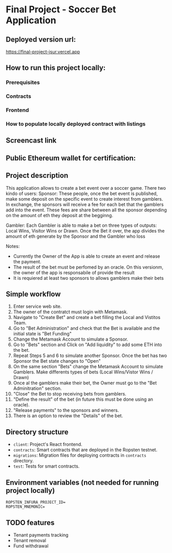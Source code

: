# Final Project - Soccer Bet Application

## Deployed version url:

https://final-project-jsur.vercel.app

## How to run this project locally:

### Prerequisites



### Contracts


### Frontend


### How to populate locally deployed contract with listings


## Screencast link



## Public Ethereum wallet for certification:



## Project description

This application allows to create a bet event over a soccer game. There two kindo of users:
Sponsor: These people, once the bet event is published, make some deposit on the specific event to create interest from gamblers. In exchange, the sponsors will receive a fee for each bet that the gamblers add into the event. These fees are share between all the sponsor depending on the amount of eth they deposit at the begginng.

Gambler: Each Gambler is able to make a bet on three types of outputs: Local Wins, Visitor Wins or Drawn. Once the Bet it over, the app divides the amount of eth generate by the Sponsor and the Gambler who loss


Notes:
- Currently the Owner of the App is able to create an event and release the payment.
- The result of the bet must be perfomed by an oracle. On this versionm, the owner of the app is responsabile of provide the result
- It is requiered at least two sponsors to allows gamblers make their bets

## Simple workflow

1. Enter service web site.
2. The owner of the contratct must login with Metamask.
3. Navigate to "Create Bet" and create a bet filling the Local and Vistitos Team.
4. Go to "Bet Administration" and check that the Bet is available and the initial state is "Bet Funding"
5. Change the Metamask Account to simulate a Sponsor.
6. Go to "Bets" section and Click on "Add liquidity" to add some ETH into the bet.
7. Repeat Steps 5 and 6 to simulate another Sponsor. Once the bet has two Sponsor the Bet state changes to "Open"
8. On the same section "Bets" change the Metamask Account to simulate Gamblers. Make differents types of bets (Local Wins/Vistor Wins / Drawn)
9. Once al the gamblers make their bet, the Owner must go to the "Bet Adminitration" section.
10. "Close" the Bet to stop receiving bets from gamblers.
11. "Define the result" of the bet (in future this must be done using an oracle).
12. "Release payments" to the sponsors and winners.
13. There is an option to review the "Details" of the bet.


## Directory structure

- `client`: Project's React frontend.
- `contracts`: Smart contracts that are deployed in the Ropsten testnet.
- `migrations`: Migration files for deploying contracts in `contracts` directory.
- `test`: Tests for smart contracts.

## Environment variables (not needed for running project locally)

```
ROPSTEN_INFURA_PROJECT_ID=
ROPSTEN_MNEMONIC=
```

## TODO features

- Tenant payments tracking
- Tenant removal
- Fund withdrawal
